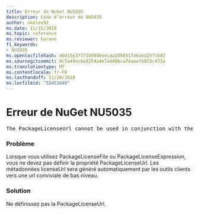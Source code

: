 ```yaml
---
title: Erreur de NuGet NU5035
description: Code d’erreur de NU5035
author: nkolev92
ms.date: 11/15/2018
ms.topic: reference
ms.reviewer: karann
f1_keywords:
- NU5035
ms.openlocfilehash: d6015e37771b9846eecaa2d5851fe6aed25fc682
ms.sourcegitcommit: 0c5a49ec6e0254a4e7a9d8bca7daeefb853c433a
ms.translationtype: MT
ms.contentlocale: fr-FR
ms.lasthandoff: 11/28/2018
ms.locfileid: "52453640"
---
```

# <a name="nuget-error-nu5035"></a>Erreur de NuGet NU5035
<pre>The PackageLicenseUrl cannot be used in conjunction with the PackageLicenseFile and PackageLicenseExpression.</pre>

### <a name="issue"></a>Problème

Lorsque vous utilisez PackageLicenseFile ou PackageLicenseExpression, vous ne devez pas définir la propriété PackageLicenseUrl. Les métadonnées licenseUrl sera généré automatiquement par les outils clients vers une url conviviale de bas niveau.

### <a name="solution"></a>Solution

Ne définissez pas la PackageLicenseUrl.